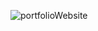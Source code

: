 ![portfolioWebsite](https://user-images.githubusercontent.com/111357075/193798090-1eee80dc-1720-4050-a838-388a497f1cac.png)

